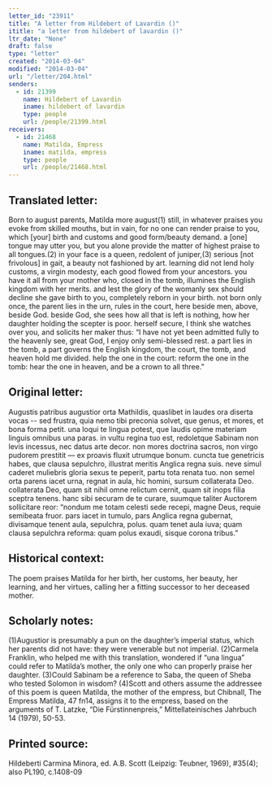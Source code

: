 ```yaml
---
letter_id: "23911"
title: "A letter from Hildebert of Lavardin ()"
ititle: "a letter from hildebert of lavardin ()"
ltr_date: "None"
draft: false
type: "letter"
created: "2014-03-04"
modified: "2014-03-04"
url: "/letter/204.html"
senders:
  - id: 21399
    name: Hildebert of Lavardin
    iname: hildebert of lavardin
    type: people
    url: /people/21399.html
receivers:
  - id: 21468
    name: Matilda, Empress
    iname: matilda, empress
    type: people
    url: /people/21468.html
---
```

<h2> Translated letter:</h2>Born to august parents, Matilda more august(1) still,
in whatever praises you evoke from skilled mouths,
but in vain, for no one can render praise to you,
which [your] birth and customs and good form/beauty demand.
a [one] tongue may utter you, but you alone provide
the matter of highest praise to all tongues.(2)
in your face is a queen, redolent of juniper,(3)
serious [not frivolous] in gait, a beauty not fashioned by art.
learning did not lend holy customs, a virgin modesty,
each good flowed from your ancestors.
you have it all from your mother who, closed in the tomb,
illumines the English kingdom with her merits.
and lest the glory of the womanly sex should decline she gave birth to you, completely reborn in your birth.
not born only once, the parent lies in the urn, rules in the court,
here beside men, above, beside God.
beside God, she sees how all that is left is nothing,
how her daughter holding the scepter is poor.
herself secure, I think she watches over you,
and solicits her maker thus:
“I have not yet been admitted fully to the heavenly see,
great God, I enjoy only semi-blessed rest.
a part lies in the tomb, a part governs the English kingdom,
the court, the tomb, and heaven hold me divided.
help the one in the court:  reform the one in the tomb:
hear the one in heaven, and be a crown to all three.”
<h2 class="mt-4"> Original letter:</h2>Augustis patribus augustior orta Mathildis,
quaslibet in laudes ora diserta vocas --
sed frustra, quia nemo tibi preconia solvet,
que genus, et mores, et bona forma petit.
una loqui te lingua potest, que laudis opime
materiam linguis omnibus una paras.
in vultu regina tuo est, redoletque Sabinam
non levis incessus, nec datus arte decor.
non mores doctrina sacros, non virgo pudorem
prestitit — ex proavis fluxit utrumque bonum.
cuncta tue genetricis habes, que clausa sepulchro,
illustrat meritis Anglica regna suis.
neve simul caderet muliebris gloria sexus
te peperit, partu tota renata tuo.
non semel orta parens iacet urna, regnat in aula,
hic homini, sursum collaterata Deo.
collaterata Deo, quam sit nihil omne relictum
cernit, quam sit inops filia sceptra tenens.
hanc sibi securam de te curare, suumque
taliter Auctorem sollicitare reor:
“nondum me totam celesti sede recepi,
magne Deus, requie semibeata fruor.
pars iacet in tumulo, pars Anglica regna gubernat,
divisamque tenent aula, sepulchra, polus.
quam tenet aula iuva;  quam clausa sepulchra reforma:
quam polus exaudi, sisque corona tribus.”
<h2 class="mt-4"> Historical context:</h2>The poem praises Matilda for her birth, her customs, her beauty, her learning, and her virtues, calling her a fitting successor to her deceased mother.
<h2 class="mt-4"> Scholarly notes:</h2>(1)Augustior is presumably a pun on the daughter’s imperial status, which her parents did not have:  they were venerable but not imperial.
(2)Carmela Franklin, who helped me with this translation, wondered if “una lingua” could refer to Matilda’s mother, the only one who can properly praise her daughter.
(3)Could Sabinam be a reference to Saba, the queen of Sheba who tested Solomon in wisdom?
(4)Scott and others assume the addressee of this poem is queen Matilda, the mother of the empress, but Chibnall, The Empress Matilda, 47 fn14, assigns it to the empress, based on the arguments of T. Latzke, “Die Fürstinnenpreis,” Mittellateinisches Jahrbuch 14 (1979), 50-53.
<h2 class="mt-4"> Printed source:</h2>Hildeberti Carmina Minora, ed. A.B. Scott (Leipzig:  Teubner, 1969), #35(4); also PL190, c.1408-09
